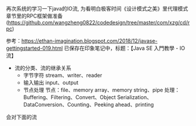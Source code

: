 再次系统的学习一下java的IO流, 为看明白极客时间《设计模式之美》里代理模式章节里的RPC框架做准备(https://github.com/wangzheng0822/codedesign/tree/master/com/xzg/cd/rpc)

参考：https://ethan-imagination.blogspot.com/2018/12/javase-gettingstarted-019.html
已保存在印象笔记中，标题：【Java SE 入門教學 - IO 流】
+ 流的分类、流的继承关系
    + 字节字符
        stream、writer、reader
    + 输入输出
        input、output
    + 节点处理
        节点：file、memory array、memory string、pipe
        处理：Buffering、Filtering、Convert、Object Serialization、DataConversion、Counting、Peeking ahead、printing
        
会对下面的流  
